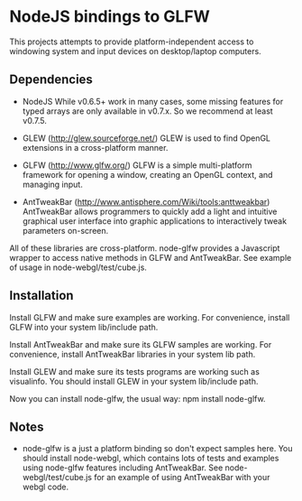 NodeJS bindings to GLFW
=======================

This projects attempts to provide platform-independent access to windowing system and input devices on desktop/laptop computers.

Dependencies
------------
- NodeJS
While v0.6.5+ work in many cases, some missing features for typed arrays are only available in v0.7.x. So we recommend at least v0.7.5.

- GLEW (http://glew.sourceforge.net/)
GLEW is used to find OpenGL extensions in a cross-platform manner.

- GLFW (http://www.glfw.org/)
GLFW is a simple multi-platform framework for opening a window, creating an OpenGL context, and managing input.

- AntTweakBar (http://www.antisphere.com/Wiki/tools:anttweakbar)
AntTweakBar allows programmers to quickly add a light and intuitive graphical user interface into graphic applications to interactively tweak parameters on-screen. 

All of these libraries are cross-platform. node-glfw provides a Javascript wrapper to access native methods in GLFW and AntTweakBar. See example of usage in node-webgl/test/cube.js.

Installation
------------
Install GLFW and make sure examples are working. For convenience, install GLFW into your system lib/include path.

Install AntTweakBar and make sure its GLFW samples are working. For convenience, install AntTweakBar libraries in your system lib path.

Install GLEW and make sure its tests programs are working such as visualinfo. You should install GLEW in your system lib/include path.

Now you can install node-glfw, the usual way: npm install node-glfw.

Notes
-----
- node-glfw is a just a platform binding so don't expect samples here. You should install node-webgl, which contains lots of tests and examples using node-glfw features including AntTweakBar. See node-webgl/test/cube.js for an example of using AntTweakBar with your webgl code.


